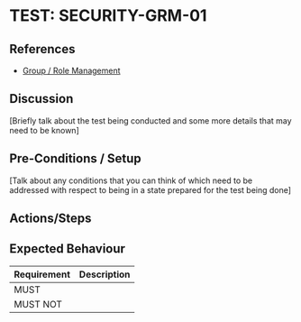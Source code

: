 # TEST: SECURITY-GRM-01

## References

* [Group / Role Management](../../../../operations/security-administration/end-user-guide/group-role-management.md)

## Discussion

\[Briefly talk about the test being conducted and some more details that may need to be known\]

## Pre-Conditions / Setup

\[Talk about any conditions that you can think of which need to be addressed with respect to being in a state prepared for the test being done\]

## Actions/Steps



## Expected Behaviour

| Requirement | Description |
| :--- | :--- |
| MUST |  |
| MUST NOT |  |

